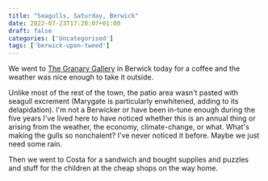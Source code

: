 ```yaml
---
title: "Seagulls, Saturday, Berwick"
date: 2022-07-23T17:20:07+01:00
draft: false
categories: ['Uncategorised']
tags: ['berwick-upon-tweed']
---
```


We went to [The Granary Gallery](https://www.thegalleryguide.co.uk/galleries/granary-gallery) in Berwick today for a coffee and the weather was nice enough to take it outside.

Unlike most of the rest of the town, the patio area wasn't pasted with seagull excrement (Marygate is particularly enwhitened, adding to its delapidation). I'm not a Berwicker or have been in-tune enough during the five years I've lived here to have noticed whether this is an annual thing or arising from the weather, the economy, climate-change, or what. What's making the gulls so nonchalent? I've never noticed it before. Maybe we just need some rain.

Then we went to Costa for a sandwich and bought supplies and puzzles and stuff for the children at the cheap shops on the way home.
